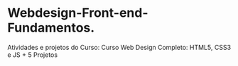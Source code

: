# Webdesign-Front-end-Fundamentos.
Atividades e projetos do Curso: Curso Web Design Completo: HTML5, CSS3 e JS + 5 Projetos
